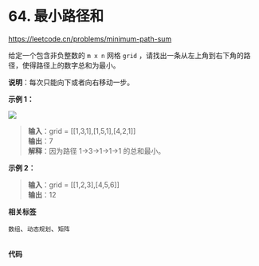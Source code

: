 # 64. 最小路径和

https://leetcode.cn/problems/minimum-path-sum

给定一个包含非负整数的 `m x n` 网格 `grid` ，请找出一条从左上角到右下角的路径，使得路径上的数字总和为最小。

**说明**：每次只能向下或者向右移动一步。

**示例 1：**

![](https://assets.leetcode.com/uploads/2020/11/05/minpath.jpg)

> **输入**：grid = [[1,3,1],[1,5,1],[4,2,1]]<br>
**输出**：7<br>
**解释**：因为路径 1→3→1→1→1 的总和最小。

**示例 2：**

> **输入**：grid = [[1,2,3],[4,5,6]]<br>
**输出**：12

**相关标签**

`数组`、`动态规划`、`矩阵`

**</br> 代码**

```js
```
